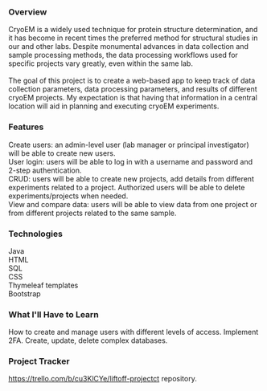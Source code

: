 ### Overview
CryoEM is a widely used technique for protein structure determination, and it has become in recent times the preferred method for structural studies in our and other labs. Despite monumental advances in data collection and sample processing methods, the data processing workflows used for specific projects vary greatly, even within the same lab.
<br/>
<br/>
The goal of this project is to create a web-based app to keep track of data collection parameters, data processing parameters, and results of different cryoEM projects. My expectation is that having that information in a central location will aid in planning and executing cryoEM experiments.

### Features
Create users: an admin-level user (lab manager or principal investigator) will be able to create new users.<br/>
User login: users will be able to log in with a username and password and 2-step authentication.<br/>
CRUD: users will be able to create new projects, add details from different experiments related to a project. Authorized users will be able to delete experiments/projects when needed.<br/>
View and compare data: users will be able to view data from one project or from different projects related to the same sample.
### Technologies
Java<br/>
HTML<br/>
SQL<br/>
CSS<br/>
Thymeleaf templates<br/>
Bootstrap
### What I'll Have to Learn
How to create and manage users with different levels of access. Implement 2FA. Create, update, delete complex databases.
### Project Tracker
https://trello.com/b/cu3KlCYe/liftoff-projectct repository.